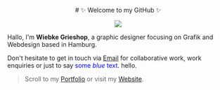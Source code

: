 <p align="center">  
  # ✨ Welcome to my GitHub ✨ </p>
  
<p align="center">  <img src="https://media.giphy.com/media/3oEduPYHQCqxnwGeQw/giphy.gif" /> 

 </p>









Hallo, I'm **Wiebke Grieshop**, a graphic designer focusing on Grafik and Webdesign based in Hamburg.

Don't hesitate to get in touch via [Email](mailto:hallo@wiebkegrieshop.com) for collaborative work, work enquiries or just to say <span style="color:blue">some *blue* text</span>. hello. 

> Scroll to my [Portfolio](https://wiebkegrieshop.com/portfolio.pdf) or visit my [Website](https://wiebkegrieshop.com/).


